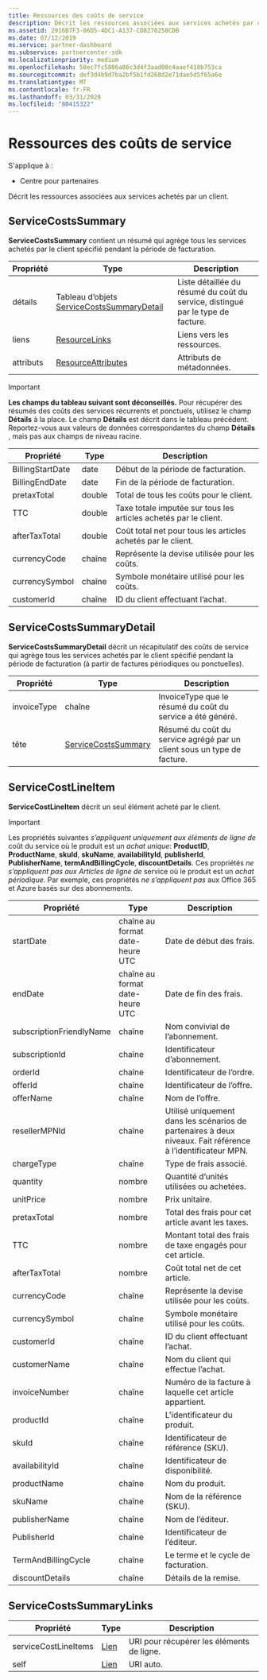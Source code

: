 ```yaml
---
title: Ressources des coûts de service
description: Décrit les ressources associées aux services achetés par un client.
ms.assetid: 2916B7F3-06D5-4DC1-A137-CD8270258CDB
ms.date: 07/12/2019
ms.service: partner-dashboard
ms.subservice: partnercenter-sdk
ms.localizationpriority: medium
ms.openlocfilehash: 58ec7fc5806a86c3d4f3aad00c4aaef418b753ca
ms.sourcegitcommit: def3d4b9d7ba2bf5b1fd268d2e71dae5d5f65a6e
ms.translationtype: MT
ms.contentlocale: fr-FR
ms.lasthandoff: 03/31/2020
ms.locfileid: "80415322"
---
```

# <a name="service-costs-resources"></a>Ressources des coûts de service

S'applique à :

- Centre pour partenaires

Décrit les ressources associées aux services achetés par un client.

## <a name="servicecostssummary"></a>ServiceCostsSummary

**ServiceCostsSummary** contient un résumé qui agrège tous les services achetés par le client spécifié pendant la période de facturation.

| Propriété | Type | Description |
| -------- | ---- | ----------- |
| détails | Tableau d’objets [ServiceCostsSummaryDetail](#servicecostssummarydetail) | Liste détaillée du résumé du coût du service, distingué par le type de facture.|
| liens | [ResourceLinks](utility-resources.md#resourcelinks) | Liens vers les ressources. |
| attributs | [ResourceAttributes](utility-resources.md#resourceattributes) | Attributs de métadonnées. |

> [!IMPORTANT]
> **Les champs du tableau suivant sont déconseillés.** Pour récupérer des résumés des coûts des services récurrents et ponctuels, utilisez le champ **Détails** à la place. Le champ **Détails** est décrit dans le tableau précédent. Reportez-vous aux valeurs de données correspondantes du champ **Détails** , mais pas aux champs de niveau racine.

| Propriété | Type | Description |
| -------- | ---- | ----------- |
| BillingStartDate | date | Début de la période de facturation. |
| BillingEndDate | date | Fin de la période de facturation. |
| pretaxTotal | double | Total de tous les coûts pour le client. |
| TTC  | double | Taxe totale imputée sur tous les articles achetés par le client. |
| afterTaxTotal | double | Coût total net pour tous les articles achetés par le client. |
| currencyCode | chaîne | Représente la devise utilisée pour les coûts. |
| currencySymbol | chaîne | Symbole monétaire utilisé pour les coûts. |
| customerId | chaîne | ID du client effectuant l’achat. |

## <a name="servicecostssummarydetail"></a>ServiceCostsSummaryDetail

**ServiceCostsSummaryDetail** décrit un récapitulatif des coûts de service qui agrège tous les services achetés par le client spécifié pendant la période de facturation (à partir de factures périodiques ou ponctuelles).

| Propriété | Type | Description |
| -------- | ---- | ----------- |
| invoiceType | chaîne | InvoiceType que le résumé du coût du service a été généré. |
| tête | [ServiceCostsSummary](#servicecostssummary) | Résumé du coût du service agrégé par un client sous un type de facture. |

## <a name="servicecostlineitem"></a>ServiceCostLineItem

**ServiceCostLineItem** décrit un seul élément acheté par le client.

> [!IMPORTANT]
> Les propriétés suivantes *s’appliquent uniquement aux éléments de ligne de* coût du service où le produit est un *achat unique*: **ProductID**, **ProductName**, **skuId**, **skuName**, **availabilityId**, **publisherId**, **PublisherName**, **termAndBillingCycle**, **discountDetails**. Ces propriétés *ne s’appliquent pas aux Articles de ligne de* service où le produit est un *achat périodique*. Par exemple, ces propriétés *ne s’appliquent pas* aux Office 365 et Azure basés sur des abonnements.

| Propriété                 | Type                           | Description                                                          |
|--------------------------|--------------------------------|----------------------------------------------------------------------|
| startDate                | chaîne au format date-heure UTC | Date de début des frais.                                       |
| endDate                  | chaîne au format date-heure UTC | Date de fin des frais.                                         |
| subscriptionFriendlyName | chaîne                         | Nom convivial de l’abonnement.                              |
| subscriptionId           | chaîne                         | Identificateur d’abonnement.                                         |
| orderId                  | chaîne                         | Identificateur de l’ordre.                                                |
| offerId                  | chaîne                         | Identificateur de l’offre.                                                |
| offerName                | chaîne                         | Nom de l’offre.                                                      |
| resellerMPNId            | chaîne                         | Utilisé uniquement dans les scénarios de partenaires à deux niveaux. Fait référence à l’identificateur MPN. |
| chargeType               | chaîne                         | Type de frais associé.                                          |
| quantity                 | nombre                         | Quantité d’unités utilisées ou achetées.                             |
| unitPrice                | nombre                         | Prix unitaire.                                                  |
| pretaxTotal              | nombre                         | Total des frais pour cet article avant les taxes.                         |
| TTC                      | nombre                         | Montant total des frais de taxe engagés pour cet article.                         |
| afterTaxTotal            | nombre                         | Coût total net de cet article.                                    |
| currencyCode             | chaîne                         | Représente la devise utilisée pour les coûts.                          |
| currencySymbol           | chaîne                         | Symbole monétaire utilisé pour les coûts.                              |
| customerId               | chaîne                         | ID du client effectuant l’achat.                          |
| customerName             | chaîne                         | Nom du client qui effectue l’achat.                        |
| invoiceNumber            | chaîne                         | Numéro de la facture à laquelle cet article appartient.                   |
| productId                | chaîne                         | L'identificateur du produit.                                              |
| skuId                    | chaîne                         | Identificateur de référence (SKU).                                                  |
| availabilityId           | chaîne                         | Identificateur de disponibilité.                                         |
| productName              | chaîne                         | Nom du produit.                                                    |
| skuName                  | chaîne                         | Nom de la référence (SKU).                                                        |
| publisherName            | chaîne                         | Nom de l’éditeur.                                                  |
| PublisherId              | chaîne                         | Identificateur de l’éditeur.                                            |
| TermAndBillingCycle      | chaîne                         | Le terme et le cycle de facturation.                                          |
| discountDetails          | chaîne                         | Détails de la remise.                                                |

## <a name="servicecostssummarylinks"></a>ServiceCostsSummaryLinks

| Propriété             | Type                               | Description                         |
|----------------------|------------------------------------|-------------------------------------|
| serviceCostLineItems | [Lien](utility-resources.md#link) | URI pour récupérer les éléments de ligne. |
| self                 | [Lien](utility-resources.md#link) | URI auto.                       |
